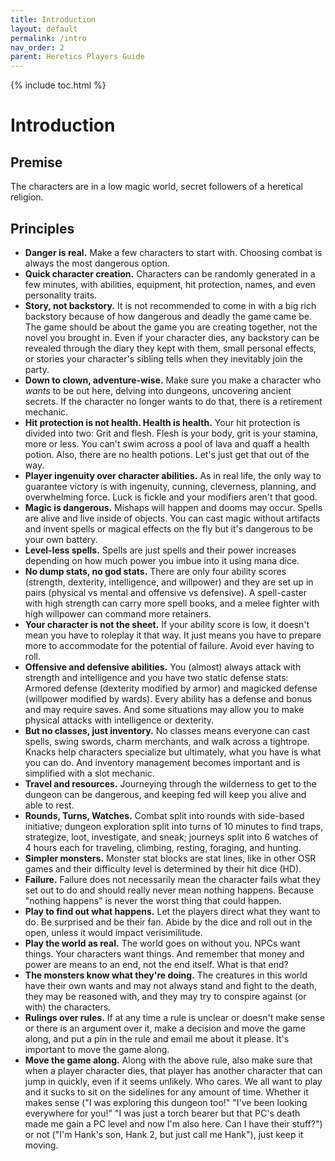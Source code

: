 ```yaml
---
title: Introduction
layout: default
permalink: /intro
nav_order: 2
parent: Heretics Players Guide
---
```

{% include toc.html %}

# Introduction
## Premise 
The characters are in a low magic world, secret followers of a heretical religion. 

## Principles

- **Danger is real.** Make a few characters to start with. Choosing combat is always the most dangerous option. 
- **Quick character creation.** Characters can be randomly generated in a few minutes, with abilities, equipment, hit protection, names, and even personality traits. 
- **Story, not backstory.** It is not recommended to come in with a big rich backstory because of how dangerous and deadly the game came be. The game should be about the game you are creating together, not the novel you brought in. Even if your character dies, any backstory can be revealed through the diary they kept with them, small personal effects, or stories your character's sibling tells when they inevitably join the party.  
- **Down to clown, adventure-wise.** Make sure you make a character who *wants* to be out here, delving into dungeons, uncovering ancient secrets. If the character no longer wants to do that, there is a retirement mechanic.
- **Hit protection is not health. Health is health.** Your hit protection is divided into two: Grit and flesh. Flesh is your body, grit is your stamina, more or less. You can't swim across a pool of lava and quaff a health potion. Also, there are no health potions. Let's just get that out of the way.
- **Player ingenuity over character abilities.** As in real life, the only way to guarantee victory is with ingenuity, cunning, cleverness, planning, and overwhelming force. Luck is fickle and your modifiers aren't that good.
- **Magic is dangerous.** Mishaps will happen and dooms may occur. Spells are alive and live inside of objects. You can cast magic without artifacts and invent spells or magical effects on the fly but it's dangerous to be your own battery.
- **Level-less spells.** Spells are just spells and their power increases depending on how much power you imbue into it using mana dice.
- **No dump stats, no god stats.** There are only four ability scores (strength, dexterity, intelligence, and willpower) and they are set up in pairs (physical vs mental and offensive vs defensive). A spell-caster with high strength can carry more spell books, and a melee fighter with high willpower can command more retainers.
- **Your character is not the sheet.** If your ability score is low, it doesn't mean you have to roleplay it that way. It just means you have to prepare more to accommodate for the potential of failure. Avoid ever having to roll.
- **Offensive and defensive abilities.** You (almost) always attack with strength and intelligence and you have two static defense stats: Armored defense (dexterity modified by armor) and magicked defense (willpower modified by wards). Every ability has a defense and bonus and may require saves. And some situations may allow you to make physical attacks with intelligence or dexterity. 
- **But no classes, just inventory.** No classes means everyone can cast spells, swing swords, charm merchants, and walk across a tightrope. Knacks help characters specialize but ultimately, what you have is what you can do. And inventory management becomes important and is simplified with a slot mechanic. 
- **Travel and resources.** Journeying through the wilderness to get to the dungeon can be dangerous, and keeping fed will keep you alive and able to rest. 
- **Rounds, Turns, Watches.** Combat split into rounds with side-based initiative; dungeon exploration split into turns of 10 minutes to find traps, strategize, loot, investigate, and sneak; journeys split into 6 watches of 4 hours each for traveling, climbing, resting, foraging, and hunting.
- **Simpler monsters.** Monster stat blocks are stat lines, like in other OSR games and their difficulty level is determined by their hit dice (HD).
- **Failure.** Failure does not necessarily mean the character fails what they set out to do and should really never mean nothing happens. Because "nothing happens" is never the worst thing that could happen.
- **Play to find out what happens.** Let the players direct what they want to do. Be surprised and be their fan. Abide by the dice and roll out in the open, unless it would impact verisimilitude. 
- **Play the world as real.** The world goes on without you. NPCs want things. Your characters want things. And remember that money and power are means to an end, not the end itself. What is that end?
- **The monsters know what they're doing.** The creatures in this world have their own wants and may not always stand and fight to the death, they may be reasoned with, and they may try to conspire against (or with) the characters. 
- **Rulings over rules.** If at any time a rule is unclear or doesn't make sense or there is an argument over it, make a decision and move the game along, and put a pin in the rule and email me about it please. It's important to move the game along.
- **Move the game along.** Along with the above rule, also make sure that when a player character dies, that player has another character that can jump in quickly, even if it seems unlikely. Who cares. We all want to play and it sucks to sit on the sidelines for any amount of time. Whether it makes sense ("I was exploring this dungeon too!" "I've been looking everywhere for you!" "I was just a torch bearer but that PC's death made me gain a PC level and now I'm also here. Can I have their stuff?") or not ("I'm Hank's son, Hank 2, but just call me Hank"), just keep it moving. 